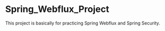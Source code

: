 # Spring_Webflux_Project
This project is basically for practicing Spring Webflux and Spring Security.
